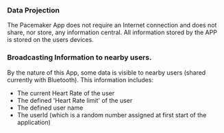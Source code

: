 ### Data Projection
The Pacemaker App does not require an Internet connection and does not share, nor store, any information central. 
All information stored by the APP is stored on the users devices. 

### Broadcasting Information to nearby users. 
By the nature of this App, some data is visible to nearby users (shared currently with Bluetooth).
This information includes: 
- The current Heart Rate of the user
- The defined 'Heart Rate limit' of the user
- The defined user name
- The userId (which is a random number assigned at first start of the application)


